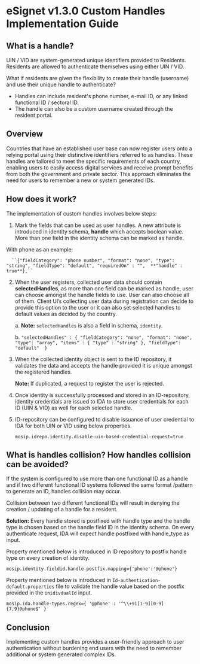 # eSignet v1.3.0 Custom Handles Implementation Guide

## What is a handle?

UIN / VID are system-generated unique identifiers provided to Residents. Residents are allowed to authenticate themselves using either UIN / VID.

What if residents are given the flexibility to create their handle (username) and use their unique handle to authenticate?

* Handles can include resident's phone number, e-mail ID, or any linked functional ID / sectoral ID.
* The handle can also be a custom username created through the resident portal.

## Overview

Countries that have an established user base can now register users onto a relying portal using their distinctive identifiers referred to as handles. These handles are tailored to meet the specific requirements of each country, enabling users to easily access digital services and receive prompt benefits from both the government and private sector. This approach eliminates the need for users to remember a new or system generated IDs.

## How does it work?

The implementation of custom handles involves below steps:

1. Mark the fields that can be used as user handles. A new attribute is introduced in identity schema, **handle** which accepts boolean value. More than one field in the identity schema can be marked as handle.

 With phone as an example: 

      ``{"fieldCategory": "phone number", "format": "none", "type": "string", "fieldType": "default", "requiredOn" : "",  **"handle" : true**},``

 2. When the user registers, collected user data should contain **selectedHandles**, as more than one field can be marked as handle, user can choose amongst the handle fields to use. User can also choose all of them. Client UI’s collecting user data during registration can decide to provide this option to the user or it can also set selected handles to default values as decided by the country.

      a. **Note:** ``selectedHandles`` is also a field in schema, ``identity``.
    
      b. ``"selectedHandles" : {
 "fieldCategory": "none",
 "format": "none",
 "type": "array",
 "items" : { "type" : "string" },
 "fieldType": "default"  }``

3. When the collected identity object is sent to the ID repository, it validates the data and accepts the handle provided it is unique amongst the registered handles.

   **Note:** If duplicated, a request to register the user is rejected.

4. Once identity is successfully processed and stored in an ID-repository, identity credentials are issued to IDA to store user credentials for each ID (UIN & VID) as well for each selected handle.

5. ID-repository can be configured to disable issuance of user credential to IDA for both UIN or VID using below properties.

   ``mosip.idrepo.identity.disable-uin-based-credential-request=true``

## What is handles collision? How handles collision can be avoided?

If the system is configured to use more than one functional ID as a handle and if two different functional ID systems followed the same format  /pattern to generate an ID, handles collision may occur. 

Collision between two different functional IDs will result in denying the creation / updating of a handle for a resident.

**Solution:** Every handle stored is postfixed with handle type and the handle type is chosen based on the handle field ID in the identity schema. On every authenticate request, IDA will expect handle postfixed with handle_type as input.

Property mentioned below is introduced in ID repository to postfix handle type on every creation of identity.

``mosip.identity.fieldid.handle-postfix.mapping={'phone':'@phone'}``

Property mentioned below is introduced in ``Id-authentication-default.properties`` file to validate the handle value based on the postfix provided in the ``inidivdualId`` input.

``mosip.ida.handle-types.regex={ '@phone' : '^\\+91[1-9][0-9]{7,9}@phone$' }``

## Conclusion

Implementing custom handles provides a user-friendly approach to user authentication without burdening end users with the need to remember additional or system generated complex IDs.
